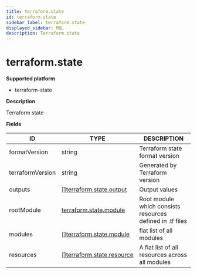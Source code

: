 ```yaml
---
title: terraform.state
id: terraform.state
sidebar_label: terraform.state
displayed_sidebar: MQL
description: Terraform state
---
```


# terraform.state

**Supported platform**

- terraform-state

**Description**

Terraform state

**Fields**

| ID               | TYPE                                                              | DESCRIPTION                                               |
| ---------------- | ----------------------------------------------------------------- | --------------------------------------------------------- |
| formatVersion    | string                                                            | Terraform state format version                            |
| terraformVersion | string                                                            | Generated by Terraform version                            |
| outputs          | &#91;&#93;[terraform.state.output](terraform.state.output.md)     | Output values                                             |
| rootModule       | [terraform.state.module](terraform.state.module.md)               | Root module which consists resources defined in .tf files |
| modules          | &#91;&#93;[terraform.state.module](terraform.state.module.md)     | flat list of all modules                                  |
| resources        | &#91;&#93;[terraform.state.resource](terraform.state.resource.md) | A flat list of all resources across all modules           |
